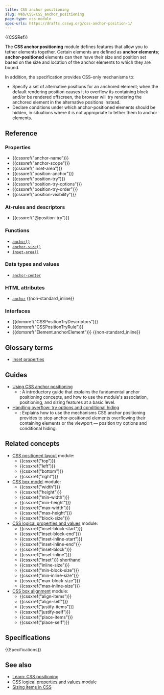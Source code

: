 ```yaml
---
title: CSS anchor positioning
slug: Web/CSS/CSS_anchor_positioning
page-type: css-module
spec-urls: https://drafts.csswg.org/css-anchor-position-1/
---
```


{{CSSRef}}

The **CSS anchor positioning** module defines features that allow you to tether elements together. Certain elements are defined as **anchor elements**; **anchor-positioned** elements can then have their size and position set based on the size and location of the anchor elements to which they are bound.

In addition, the specification provides CSS-only mechanisms to:

- Specify a set of alternative positions for an anchored element; when the default rendering position causes it to overflow its containing block and/or be rendered offscreen, the browser will try rendering the anchored element in the alternative positions instead.
- Declare conditions under which anchor-positioned elements should be hidden, in situations where it is not appropriate to tether them to anchor elements.

## Reference

### Properties

- {{cssxref("anchor-name")}}
- {{cssxref("anchor-scope")}}
- {{cssxref("inset-area")}}
- {{cssxref("position-anchor")}}
- {{cssxref("position-try")}}
- {{cssxref("position-try-options")}}
- {{cssxref("position-try-order")}}
- {{cssxref("position-visibility")}}

### At-rules and descriptors

- {{cssxref("@position-try")}}

### Functions

- [`anchor()`](/en-US/docs/Web/CSS/anchor)
- [`anchor-size()`](/en-US/docs/Web/CSS/anchor-size)
- [`inset-area()`](/en-US/docs/Web/CSS/inset-area_function)

### Data types and values

- [`anchor-center`](/en-US/docs/Web/CSS/CSS_anchor_positioning/Using#centering_on_the_anchor_using_anchor-center)

### HTML attributes

- [`anchor`](/en-US/docs/Web/HTML/Global_attributes/anchor) {{non-standard_inline}}

### Interfaces

- {{domxref("CSSPositionTryDescriptors")}}
- {{domxref("CSSPositionTryRule")}}
- {{domxref("Element.anchorElement")}} {{non-standard_inline}}

## Glossary terms

- [Inset properties](/en-US/docs/Glossary/Inset_properties)

## Guides

- [Using CSS anchor positioning](/en-US/docs/Web/CSS/CSS_anchor_positioning/Using)
  - : A introductory guide that explains the fundamental anchor positioning concepts, and how to use the module's association, positioning, and sizing features at a basic level.
- [Handling overflow: try options and conditional hiding](/en-US/docs/Web/CSS/CSS_anchor_positioning/Try_options_hiding)
  - : Explains how to use the mechanisms CSS anchor positioning provides to stop anchor-positioned elements overflowing their containing elements or the viewport — position try options and conditional hiding.

## Related concepts

- [CSS positioned layout](/en-US/docs/Web/CSS/CSS_positioned_layout) module:
  - {{cssxref("top")}}
  - {{cssxref("left")}}
  - {{cssxref("bottom")}}
  - {{cssxref("right")}}
- [CSS box model](/en-US/docs/Web/CSS/CSS_box_model) module:
  - {{cssxref("width")}}
  - {{cssxref("height")}}
  - {{cssxref("min-width")}}
  - {{cssxref("min-height")}}
  - {{cssxref("max-width")}}
  - {{cssxref("max-height")}}
  - {{cssxref("block-size")}}
- [CSS logical properties and values](/en-US/docs/Web/CSS/CSS_logical_properties_and_values) module:
  - {{cssxref("inset-block-start")}}
  - {{cssxref("inset-block-end")}}
  - {{cssxref("inset-inline-start")}}
  - {{cssxref("inset-inline-end")}}
  - {{cssxref("inset-block")}}
  - {{cssxref("inset-inline")}}
  - {{cssxref("inset")}} shorthand
  - {{cssxref("inline-size")}}
  - {{cssxref("min-block-size")}}
  - {{cssxref("min-inline-size")}}
  - {{cssxref("max-block-size")}}
  - {{cssxref("max-inline-size")}}
- [CSS box alignment](/en-US/docs/Web/CSS/CSS_box_alignment) module:
  - {{cssxref("align-items")}}
  - {{cssxref("align-self")}}
  - {{cssxref("justify-items")}}
  - {{cssxref("justify-self")}}
  - {{cssxref("place-items")}}
  - {{cssxref("place-self")}}

## Specifications

{{Specifications}}

## See also

- [Learn: CSS positioning](/en-US/docs/Learn/CSS/CSS_layout/Positioning)
- [CSS logical properties and values](/en-US/docs/Web/CSS/CSS_logical_properties_and_values) module
- [Sizing items in CSS](/en-US/docs/Learn/CSS/Building_blocks/Sizing_items_in_CSS)
